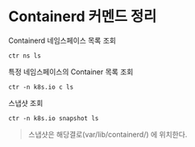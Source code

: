 # Containerd 커멘드 정리


Containerd 네임스페이스 목록 조회
```
ctr ns ls
```


특정 네임스페이스의 Container 목록 조회
```
ctr -n k8s.io c ls
```


스냅샷 조회
```
ctr -n k8s.io snapshot ls
```
> 스냅샷은 해당결로(var/lib/containerd/) 에 위치한다.
